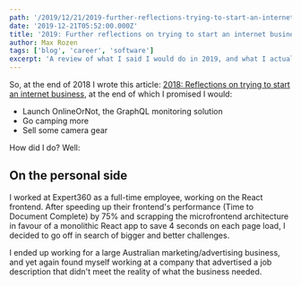 ```yaml
---
path: '/2019/12/21/2019-further-reflections-trying-to-start-an-internet-business'
date: '2019-12-21T05:52:00.000Z'
title: '2019: Further reflections on trying to start an internet business'
author: Max Rozen
tags: ['blog', 'career', 'software']
excerpt: 'A review of what I said I would do in 2019, and what I actually did.'
---
```


So, at the end of 2018 I wrote this article: [2018: Reflections on trying to start an internet business](https://maxrozen.com/2018/12/31/2018-review-starting-an-internet-business), at the end of which I promised I would:

- Launch OnlineOrNot, the GraphQL monitoring solution
- Go camping more
- Sell some camera gear

How did I do? Well:

## On the personal side

I worked at Expert360 as a full-time employee, working on the React frontend. After speeding up their frontend's performance (Time to Document Complete) by 75% and scrapping the microfrontend architecture in favour of a monolithic React app to save 4 seconds on each page load, I decided to go off in search of bigger and better challenges.

I ended up working for a large Australian marketing/advertising business, and yet again found myself working at a company that advertised a job description that didn't meet the reality of what the business needed.
